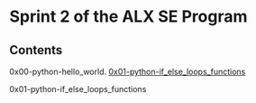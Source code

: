# Sprint 2 of the ALX SE Program
## Contents
0x00-python-hello_world.
[0x01-python-if_else_loops_functions](0x01-python-if_else_loops_functions/)

0x01-python-if_else_loops_functions
